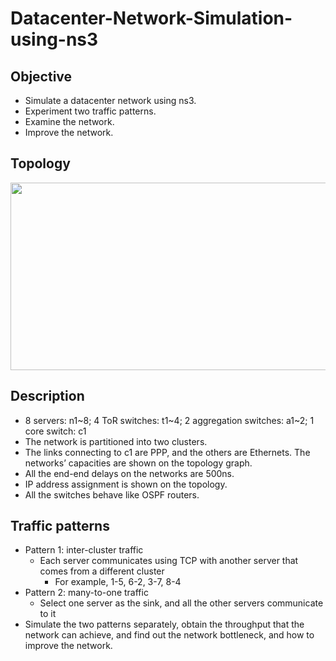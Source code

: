 # Datacenter-Network-Simulation-using-ns3 

## Objective
  * Simulate a datacenter network using ns3.
  * Experiment two traffic patterns.
  * Examine the network.
  * Improve the network.

## Topology
<div align=center>
    <img width="759" height="300" src="https://github.com/fox6666/Datacenter-Network-Simulation-using-ns3/blob/master/image/network.png"       "网络拓扑图"/>
</div>

## Description
  * 8 servers: n1\~8; 4 ToR switches: t1\~4; 2 aggregation switches: a1\~2; 1 core switch: c1
  * The network is partitioned into two clusters.
  * The links connecting to c1 are PPP, and the others are Ethernets. The networks’ capacities are shown on the topology graph.
  * All the end-end delays on the networks are 500ns.
  * IP address assignment is shown on the topology.
  * All the switches behave like OSPF routers.
  
## Traffic patterns
 * Pattern 1: inter-cluster traffic
   * Each server communicates using TCP with another server that comes from a different cluster
     * For example, 1-5, 6-2, 3-7, 8-4
 * Pattern 2: many-to-one traffic
   * Select one server as the sink, and all the other servers communicate to it
 * Simulate the two patterns separately, obtain the throughput that the network can achieve, and find out the network bottleneck, and how to improve the network.

